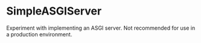 # SimpleASGIServer
Experiment with implementing an ASGI server. Not recommended for use in a production environment.
